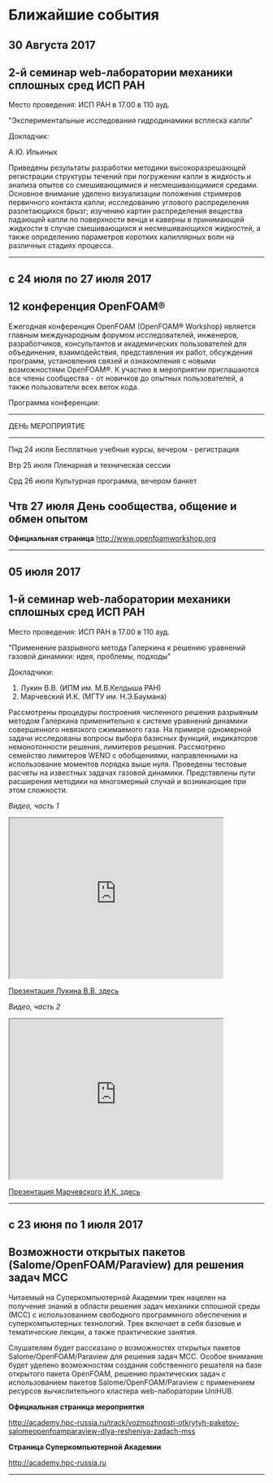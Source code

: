 Ближайшие события
=================

30 Августа 2017
----------------

2-й семинар web-лаборатории механики сплошных сред ИСП РАН
--------------------------------------------------------------------------

Место проведения: ИСП РАН в 17.00 в 110 ауд.

"Экспериментальные исследования гидродинамики всплеска капли"

Докладчик:

А.Ю. Ильиных

Приведены результаты разработки методики высокоразрешающей регистрации структуры течений при погружении 
капли в жидкость и анализа опытов со смешивающимися и несмешивающимися средами. Основное внимание уделено
 визуализации положения стримеров первичного контакта капли; исследованию углового распределения разлетающихся 
брызг; изучению картин распределения вещества падающей капли по поверхности венца и каверны в принимающей 
жидкости в случае смешивающихся и несмешивающихся жидкостей, а также определению параметров коротких 
капиллярных волн на различных стадиях процесса.

______________________________________________________________________________________________________________________

с 24 июля по 27 июля 2017
------------------------------

12 конференция OpenFOAM®
------------------------------

Ежегодная конференция OpenFOAM (OpenFOAM® Workshop) является главным международным форумом исследователей, инженеров,
разработчиков, консультантов и академических пользователей для объединения, взаимодействия, представления их работ,
обсуждения программ, установления связей и ознакомления с новыми возможностями OpenFOAM®. К участию в мероприятии
приглашаются все члены сообщества - от новичков до опытных пользователей, а также пользователи всех веток
кода.

Программа конференции:

--------------------------------------------
ДЕНЬ                 МЕРОПРИЯТИЕ
------------------- ------------------------
Пнд 24 июля         Бесплатные учебные курсы,
                    вечером - регистрация

Втр 25 июля         Пленарная и техническая сессии

Срд 26 июля         Культурная программа,
                    вечером банкет

Чтв 27 июля        День сообщества,
                    общение и обмен опытом
--------------------------------------------

**Официальная страница**
<http://www.openfoamworkshop.org>


______________________________________________________________________________________________________________________

05 июля 2017
------------

1-й семинар web-лаборатории механики сплошных сред ИСП РАН
----------------------------------------------------------

Место проведения: ИСП РАН в 17.00 в 110 ауд.

"Применение разрывного метода Галеркина к решению уравнений газовой динамики: идея, проблемы, подходы"

Докладчики:

1. Лукин В.В. (ИПМ им. М.В.Келдыша РАН)
2. Марчевский И.К. (МГТУ им. Н.Э.Баумана)

Рассмотрены процедуры построения численного решения разрывным методом Галеркина применительно к системе уравнений динамики 
совершенного невязкого сжимаемого газа. На примере одномерной задачи исследованы вопросы выбора базисных функций, индикаторов 
немонотонности решения, лимитеров решения. Рассмотрено семейство лимитеров WENO с обобщениями, направленными на использование 
моментов порядка выше нуля. Проведены тестовые расчеты на известных задачах газовой динамики. Представлены пути расширения 
методики на многомерный случай и возникающие при этом сложности.


*Видео, часть 1*

<iframe width="420" height="315"
src="https://www.youtube.com/embed/waQyDZqcIS0">
</iframe>

<a href="../Materials/__MCMSEMINAR/ispras17-Lukin.pdf"> Презентация Лукина В.В. здесь  </a>

*Видео, часть 2*

<iframe width="420" height="315"
src="https://www.youtube.com/embed/6SQOwr5Ctjc">
</iframe>

<a href="../Materials/__MCMSEMINAR/ispras17-Marchevsky.pdf"> Презентация Марчевского И.К. здесь  </a>

______________________________________________________________________________________________________________________


c 23 июня по 1 июля 2017
------------------------

Возможности открытых пакетов (Salome/OpenFOAM/Paraview) для решения задач МСС
-----------------------------------------------------------------------------

Читаемый на Суперкомпьютерной Академии трек нацелен на получение знаний в области решения задач механики сплошной среды (МСС) 
с использованием свободного программного обеспечения и суперкомпьютерных технологий. Трек включает в себя базовые и тематические 
лекции, а также практические занятия.

Слушателям будет рассказано о возможностях открытых пакетов Salome/OpenFOAM/Paraview для решения задач МСС.
Особое внимание будет уделено возможностям создания собственного решателя на базе открытого пакета OpenFOAM, решению практических
задач с использованием пакетов Salome/OpenFOAM/Paraview с применением ресурсов вычислительного кластера web-лаборатории UniHUB.

**Официальная страница мероприятия**

<http://academy.hpc-russia.ru/track/vozmozhnosti-otkrytyh-paketov-salomeopenfoamparaview-dlya-resheniya-zadach-mss>

**Страница Суперкомпьютерной Академии**

<http://academy.hpc-russia.ru>


______________________________________________________________________________________________________________________




